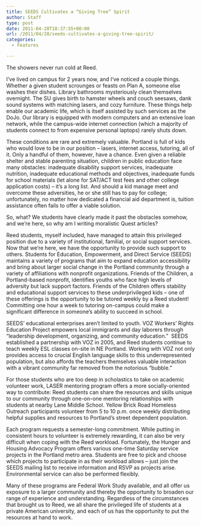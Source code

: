 ```yaml
---
title: SEEDS Cultivates a “Giving Tree” Spirit
author: Staff
type: post
date: 2011-04-28T18:37:55+00:00
url: /2011/04/28/seeds-cultivates-a-giving-tree-spirit/
categories:
  - Features

---
```

The showers never run cold at Reed.

I’ve lived on campus for 2 years now, and I‘ve noticed a couple things. Whether a given student scrounges or feasts on Plan A, someone else washes their dishes. Library bathrooms mysteriously clean themselves overnight. The SU gives birth to hamster wheels and couch seesaws, dank sound systems with matching lasers, and cozy furniture. These things help enable our academic life, which is itself assisted by such services as the DoJo. Our library is equipped with modern computers and an extensive loan network, while the campus-wide internet connection (which a majority of students connect to from expensive personal laptops) rarely shuts down.

These conditions are rare and extremely valuable. Portland is full of kids who would love to be in our position – lasers, internet access, tutoring, all of it. Only a handful of them, however, have a chance. Even given a reliable shelter and stable parenting situation, children in public education face many obstacles: inadequate disability support services, inadequate nutrition, inadequate educational methods and objectives, inadequate funds for school materials (let alone for SAT/ACT test fees and other college application costs) – it’s a long list. And should a kid manage meet and overcome these adversities, he or she still has to pay for college; unfortunately, no matter how dedicated a financial aid department is, tuition assistance often fails to offer a viable solution.

So, what? We students have clearly made it past the obstacles somehow, and we’re here, so why am I writing moralistic Quest articles?

Reed students, myself included, have managed to attain this privileged position due to a variety of institutional, familial, or social support services. Now that we’re here, we have the opportunity to provide such support to others. Students for Education, Empowerment, and Direct Service (SEEDS) maintains a variety of programs that aim to expand education accessibility and bring about larger social change in the Portland community through a variety of affiliations with nonprofit organizations. Friends of the Children, a Portland-based nonprofit, identifies youths who face high levels of adversity but lack support factors. Friends of the Children offers stability and educational support services to these underprivileged kids – one of these offerings is the opportunity to be tutored weekly by a Reed student! Committing one hour a week to tutoring on-campus could make a significant difference in someone’s ability to succeed in school.

SEEDS’ educational enterprises aren’t limited to youth. VOZ Workers’ Rights Education Project empowers local immigrants and day laborers through “leadership development, organizing, and community education.”  SEEDS established a partnership with VOZ in 2005, and Reed students continue to teach weekly ESL classes on-site in NE Portland. Working with VOZ not only provides access to crucial English language skills to this underrepresented population, but also affords the teachers themselves valuable interaction with a vibrant community far removed from the notorious “bubble.”

For those students who are too deep in scholastics to take on academic volunteer work, LASER mentoring program offers a more socially-oriented way to contribute: Reed students can share the resources and skills unique to our community through one-on-one mentoring relationships with students at nearby Lane Middle School. Yellow Brick Road Homeless Outreach participants volunteer from 5 to 10 p.m. once weekly distributing helpful supplies and resources to Portland’s street dependent population.

Each program requests a semester-long commitment. While putting in consistent hours to volunteer is extremely rewarding, it can also be very difficult when coping with the Reed workload. Fortunately, the Hunger and Housing Advocacy Program offers various one-time Saturday service projects in the Portland metro area. Students are free to pick and choose which projects to participate in as their workload allows – just join the SEEDS mailing list to receive information and RSVP as projects arise. Environmental service can also be performed flexibly.

Many of these programs are Federal Work Study available, and all offer us exposure to a larger community and thereby the opportunity to broaden our range of experience and understanding. Regardless of the circumstances that brought us to Reed, we all share the privileged life of students at a private American university, and each of us has the opportunity to put the resources at hand to work.